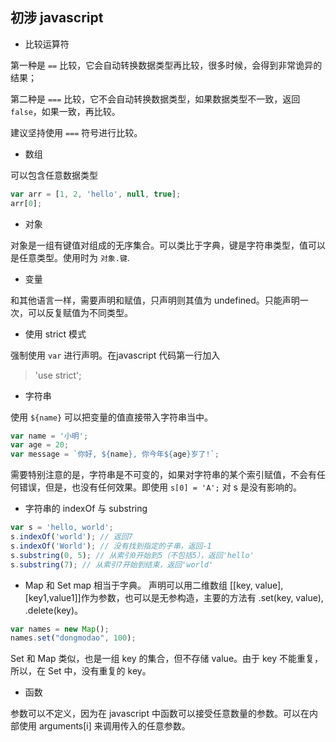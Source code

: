 ## 初涉 javascript

+ 比较运算符

第一种是 ``==`` 比较，它会自动转换数据类型再比较，很多时候，会得到非常诡异的结果；

第二种是 ``===`` 比较，它不会自动转换数据类型，如果数据类型不一致，返回 ``false``，如果一致，再比较。

建议坚持使用 ``===`` 符号进行比较。

+ 数组

可以包含任意数据类型

``` javascript
var arr = [1, 2, 'hello', null, true];
arr[0];
```

+ 对象

对象是一组有键值对组成的无序集合。可以类比于字典，键是字符串类型，值可以是任意类型。使用时为 ``对象.键``.

+ 变量

和其他语言一样，需要声明和赋值，只声明则其值为 undefined。只能声明一次，可以反复赋值为不同类型。

+ 使用 strict 模式

强制使用 ``var`` 进行声明。在javascript 代码第一行加入
> 'use strict';

+ 字符串

使用 ``${name}`` 可以把变量的值直接带入字符串当中。

``` javascript
var name = '小明';
var age = 20;
var message = `你好, ${name}, 你今年${age}岁了!`;
```
需要特别注意的是，字符串是不可变的，如果对字符串的某个索引赋值，不会有任何错误，但是，也没有任何效果。即使用 ``s[0] = 'A';`` 对 s 是没有影响的。

+ 字符串的 indexOf 与 substring
``` javascript
var s = 'hello, world';
s.indexOf('world'); // 返回7
s.indexOf('World'); // 没有找到指定的子串，返回-1
s.substring(0, 5); // 从索引0开始到5（不包括5），返回'hello'
s.substring(7); // 从索引7开始到结束，返回'world'
```

+  Map 和 Set
map 相当于字典。
声明可以用二维数组 [[key, value],[key1,value1]]作为参数，也可以是无参构造，主要的方法有 .set(key, value), .delete(key)。
``` javascript
var names = new Map();
names.set("dongmodao", 100);
```

Set 和 Map 类似，也是一组 key 的集合，但不存储 value。由于 key 不能重复，所以，在 Set 中，没有重复的 key。

+ 函数

参数可以不定义，因为在 javascript 中函数可以接受任意数量的参数。可以在内部使用 arguments[i] 来调用传入的任意参数。








